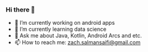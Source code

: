 ### Hi there 👋
 
- 🔭 I’m currently working on android apps
- 🌱 I’m currently learning data science
- 💬 Ask me about Java, Kotlin, Android Arcs and etc.
- 📫 How to reach me: zach.salmansaifi@gmail.com
